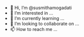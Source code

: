 - 👋 Hi, I’m @susmithamogadati
- 👀 I’m interested in ...
- 🌱 I’m currently learning ...
- 💞️ I’m looking to collaborate on ...
- 📫 How to reach me ...

<!---
susmithamogadati/susmithamogadati is a ✨ special ✨ repository because its `README.md` (this file) appears on your GitHub profile.
You can click the Preview link to take a look at your changes.
--->
